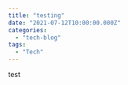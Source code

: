 ```yaml
---
title: "testing"
date: "2021-07-12T10:00:00.000Z"
categories: 
  - "tech-blog"
tags: 
  - "Tech"
---
```


test